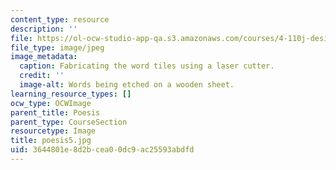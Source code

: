 ```yaml
---
content_type: resource
description: ''
file: https://ol-ocw-studio-app-qa.s3.amazonaws.com/courses/4-110j-design-across-scales-disciplines-and-problem-contexts-spring-2013/3644801e8d2bcea00dc9ac25593abdfd_poesis5.jpg
file_type: image/jpeg
image_metadata:
  caption: Fabricating the word tiles using a laser cutter.
  credit: ''
  image-alt: Words being etched on a wooden sheet.
learning_resource_types: []
ocw_type: OCWImage
parent_title: Poesis
parent_type: CourseSection
resourcetype: Image
title: poesis5.jpg
uid: 3644801e-8d2b-cea0-0dc9-ac25593abdfd
---
```


